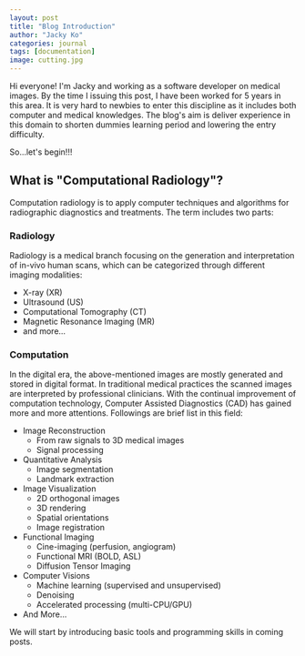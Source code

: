 ```yaml
---
layout: post
title: "Blog Introduction"
author: "Jacky Ko"
categories: journal
tags: [documentation]
image: cutting.jpg
---
```


Hi everyone! I'm Jacky and working as a software developer on medical images. By the time I issuing this post, I have been worked for 5 years in this area. It is very hard to newbies to enter this discipline as it includes both computer and medical knowledges. The blog's aim is deliver experience in this domain to shorten dummies learning period and lowering the entry difficulty.

So...let's begin!!!

## What is "Computational Radiology"?

Computation radiology is to apply computer techniques and algorithms for radiographic diagnostics and treatments. The term includes two parts:

### Radiology
Radiology is a medical branch focusing on the generation and interpretation of in-vivo human scans, which can be categorized through different imaging modalities:
- X-ray (XR)
- Ultrasound (US)
- Computational Tomography (CT)
- Magnetic Resonance Imaging (MR)
- and more...

### Computation

In the digital era, the above-mentioned images are mostly generated and stored in digital format. In traditional medical practices the scanned images are interpreted by professional clinicians. With the continual improvement of computation technology, Computer Assisted Diagnostics (CAD) has gained more and more attentions. Followings are brief list in this field:

- Image Reconstruction
	- From raw signals to 3D medical images
	- Signal processing
- Quantitative Analysis
	- Image segmentation
	- Landmark extraction
- Image Visualization
	- 2D orthogonal images
	- 3D rendering
	- Spatial orientations
	- Image registration
- Functional Imaging
	- Cine-imaging (perfusion, angiogram)
	- Functional MRI (BOLD, ASL)
	- Diffusion Tensor Imaging
- Computer Visions
	- Machine learning (supervised and unsupervised)
	- Denoising
	- Accelerated processing (multi-CPU/GPU)
- And More...

We will start by introducing basic tools and programming skills in coming posts.